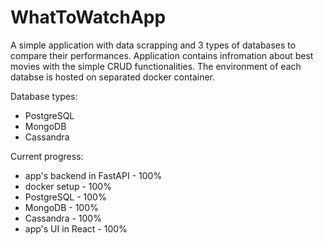 # WhatToWatchApp

A simple application with data scrapping and 3 types of databases to compare their performances.
Application contains infromation about best movies with the simple CRUD functionalities.
The environment of each databse is hosted on separated docker container.

Database types:

- PostgreSQL
- MongoDB
- Cassandra

Current progress:

- app's backend in FastAPI - 100%
- docker setup - 100%
- PostgreSQL - 100%
- MongoDB - 100%
- Cassandra - 100%
- app's UI in React - 100%

